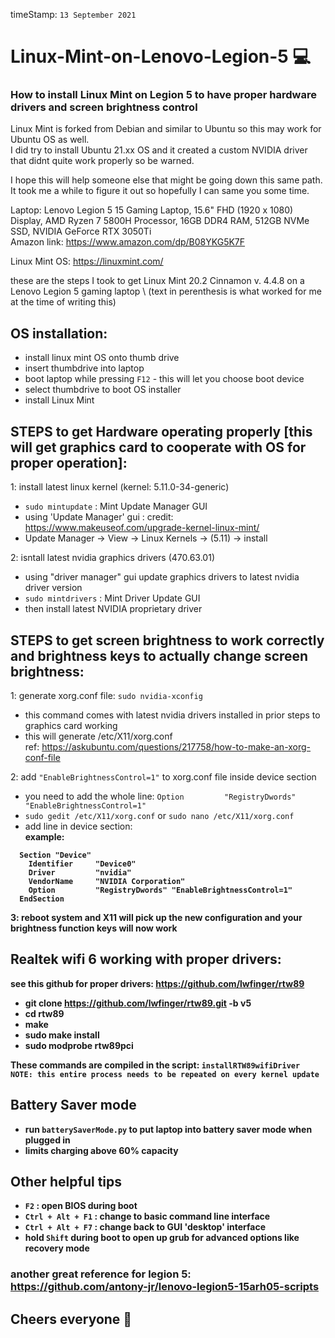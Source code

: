 timeStamp: `13 September 2021`

# Linux-Mint-on-Lenovo-Legion-5 💻
### How to install Linux Mint on Legion 5 to have proper hardware drivers and screen brightness control 
Linux Mint is forked from Debian and similar to Ubuntu so this may work for Ubuntu OS as well. \
I did try to install Ubuntu 21.xx OS and it created a custom NVIDIA driver that didnt quite work properly so be warned.

I hope this will help someone else that might be going down this same path. \
It took me a while to figure it out so hopefully I can same you some time.

Laptop: Lenovo Legion 5 15 Gaming Laptop, 15.6" FHD (1920 x 1080) Display, AMD Ryzen 7 5800H Processor, 16GB DDR4 RAM, 512GB NVMe SSD, NVIDIA GeForce RTX 3050Ti  
Amazon link: https://www.amazon.com/dp/B08YKG5K7F

Linux Mint OS: https://linuxmint.com/

these are the steps I took to get Linux Mint 20.2 Cinnamon v. 4.4.8 on a Lenovo Legion 5 gaming laptop \ 
(text in perenthesis is what worked for me at the time of writing this)
## OS installation:
* install linux mint OS onto thumb drive 
* insert thumbdrive into laptop
* boot laptop while pressing `F12` - this will let you choose boot device
* select thumbdrive to boot OS installer
* install Linux Mint

## STEPS to get Hardware operating properly [this will get graphics card to cooperate with OS for proper operation]: 

1: install latest linux kernel (kernel: 5.11.0-34-generic) 
  * `sudo mintupdate` : Mint Update Manager GUI
  * using 'Update Manager' gui : credit: https://www.makeuseof.com/upgrade-kernel-linux-mint/ 
  * Update Manager -> View -> Linux Kernels -> (5.11) -> install 
  
2: isntall latest nvidia graphics drivers (470.63.01) 
  * using "driver manager" gui update graphics drivers to latest nvidia driver version 
  * `sudo mintdrivers` : Mint Driver Update GUI
  * then install latest NVIDIA proprietary driver

## STEPS to get screen brightness to work correctly and brightness keys to actually change screen brightness:

1: generate xorg.conf file: `sudo nvidia-xconfig` 
  * this command comes with latest nvidia drivers installed in prior steps to graphics card working 
  * this will generate /etc/X11/xorg.conf \
  ref: https://askubuntu.com/questions/217758/how-to-make-an-xorg-conf-file
  
2: add `"EnableBrightnessControl=1"` to xorg.conf file inside device section 
  * you need to add the whole line: `Option         "RegistryDwords" "EnableBrightnessControl=1"`
  * `sudo gedit /etc/X11/xorg.conf` or `sudo nano /etc/X11/xorg.conf`
  * add line in device section: \
   <b> example: <b>
  ```
    Section "Device" 
      Identifier     "Device0" 
      Driver         "nvidia" 
      VendorName     "NVIDIA Corporation" 
      Option         "RegistryDwords" "EnableBrightnessControl=1" 
    EndSection 
 ```  
 3: reboot system and X11 will pick up the new configuration and your brightness function keys will now work 
 
 ## Realtek wifi 6 working with proper drivers:
 see this github for proper drivers: https://github.com/lwfinger/rtw89
 * git clone https://github.com/lwfinger/rtw89.git -b v5
 * cd rtw89
 * make
 * sudo make install
 * sudo modprobe rtw89pci 
 
 These commands are compiled in the script: `installRTW89wifiDriver` \
 ` NOTE: this entire process needs to be repeated on every kernel update `
 
 ## Battery Saver mode
 * run `batterySaverMode.py` to put laptop into battery saver mode when plugged in
 * limits charging above 60% capacity
 
 ## Other helpful tips
 * ` F2 ` : open BIOS during boot
 * ` Ctrl + Alt + F1 ` : change to basic command line interface
 * ` Ctrl + Alt + F7 ` : change back to GUI 'desktop' interface
 * hold `Shift` during boot to open up grub for advanced options like recovery mode
 
 ### another great reference for legion 5: https://github.com/antony-jr/lenovo-legion5-15arh05-scripts
 
 ## Cheers everyone 🍺 
